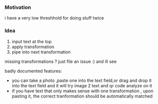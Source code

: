 


### Motivation

i have a very low threshhold for doing stuff twice


### Idea

1. input text at the top
2. apply transformation
3. pipe into next transformation


missing transformations ?
just file an issue :) and ill see


badly documented features: 
- you can take a photo ,paste one into the text field,or drag and drop it into the text field and it will try image 2 text and qr code analyze on it
- if you have text that only makes sense with one transformation , upon pasting it, the correct tranformation should be automatically matched
